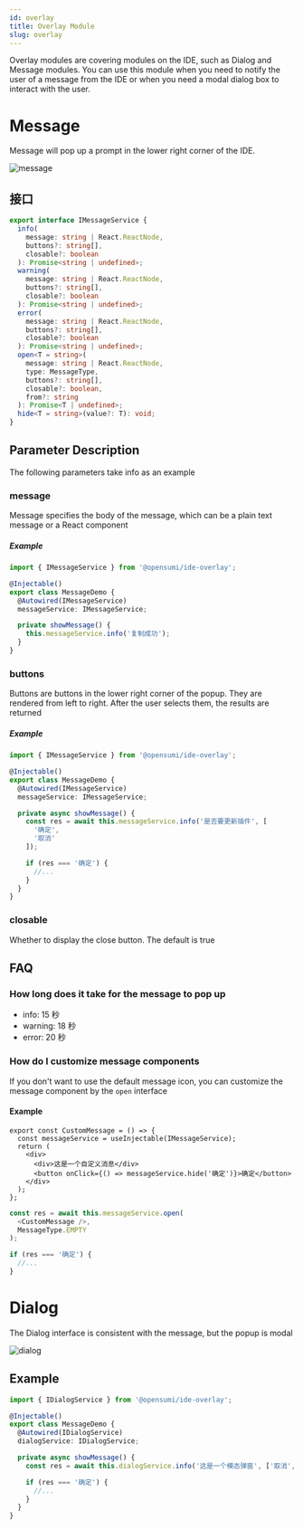 ```yaml
---
id: overlay
title: Overlay Module
slug: overlay
---
```


Overlay modules are covering modules on the IDE, such as Dialog and Message modules. You can use this module when you need to notify the user of a message from the IDE or when you need a modal dialog box to interact with the user.  

# Message

Message will pop up a prompt in the lower right corner of the IDE.

![message](https://img.alicdn.com/imgextra/i1/O1CN010VHpDr1NuaK6IMhar_!!6000000001630-2-tps-1196-376.png)

## 接口

```ts
export interface IMessageService {
  info(
    message: string | React.ReactNode,
    buttons?: string[],
    closable?: boolean
  ): Promise<string | undefined>;
  warning(
    message: string | React.ReactNode,
    buttons?: string[],
    closable?: boolean
  ): Promise<string | undefined>;
  error(
    message: string | React.ReactNode,
    buttons?: string[],
    closable?: boolean
  ): Promise<string | undefined>;
  open<T = string>(
    message: string | React.ReactNode,
    type: MessageType,
    buttons?: string[],
    closable?: boolean,
    from?: string
  ): Promise<T | undefined>;
  hide<T = string>(value?: T): void;
}
```

## Parameter Description 

The following parameters take info as an example

### message

Message specifies the body of the message, which can be a plain text message or a React component

##### Example

```ts
import { IMessageService } from '@opensumi/ide-overlay';

@Injectable()
export class MessageDemo {
  @Autowired(IMessageService)
  messageService: IMessageService;

  private showMessage() {
    this.messageService.info('复制成功');
  }
}
```

### buttons

Buttons are buttons in the lower right corner of the popup. They are rendered from left to right. After the user selects them, the results are returned  

##### Example

```ts
import { IMessageService } from '@opensumi/ide-overlay';

@Injectable()
export class MessageDemo {
  @Autowired(IMessageService)
  messageService: IMessageService;

  private async showMessage() {
    const res = await this.messageService.info('是否要更新插件', [
      '确定',
      '取消'
    ]);

    if (res === '确定') {
      //...
    }
  }
}
```

### closable

Whether to display the close button. The default is true

## FAQ 

### How long does it take for the message to pop up

- info: 15 秒
- warning: 18 秒
- error: 20 秒

### How do I customize message components

If you don't want to use the default message icon, you can customize the message component by the `open` interface

#### Example

```tsx
export const CustomMessage = () => {
  const messageService = useInjectable(IMessageService);
  return (
    <div>
      <div>这是一个自定义消息</div>
      <button onClick={() => messageService.hide('确定')}>确定</button>
    </div>
  );
};
```

```ts
const res = await this.messageService.open(
  <CustomMessage />,
  MessageType.EMPTY
);

if (res === '确定') {
  //...
}
```

# Dialog

The Dialog interface is consistent with the message, but the popup is modal

![dialog](https://img.alicdn.com/imgextra/i2/O1CN01iiAS2T1DzwnvXSD8C_!!6000000000288-2-tps-1078-390.png)

## Example

```ts
import { IDialogService } from '@opensumi/ide-overlay';

@Injectable()
export class MessageDemo {
  @Autowired(IDialogService)
  dialogService: IDialogService;

  private async showMessage() {
    const res = await this.dialogService.info('这是一个模态弹窗', ['取消', '确定’]);

    if (res === '确定') {
      //...
    }
  }
}
```

